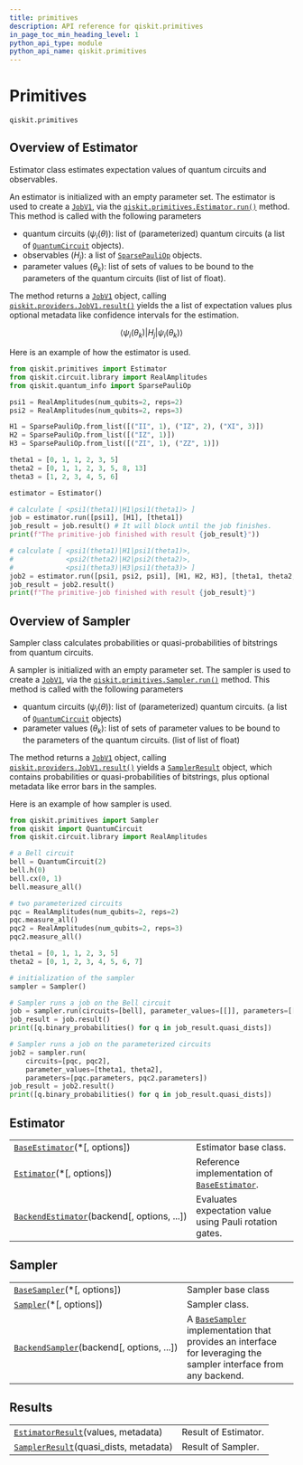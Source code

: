 ```yaml
---
title: primitives
description: API reference for qiskit.primitives
in_page_toc_min_heading_level: 1
python_api_type: module
python_api_name: qiskit.primitives
---
```


<span id="module-qiskit.primitives" />

<span id="qiskit-primitives" />

<span id="module-qiskit.primitives.base.base_estimator" />

<span id="primitives-qiskit-primitives" />

# Primitives

<span id="module-qiskit.primitives" />

`qiskit.primitives`

## Overview of Estimator

Estimator class estimates expectation values of quantum circuits and observables.

An estimator is initialized with an empty parameter set. The estimator is used to create a [`JobV1`](qiskit.providers.JobV1 "qiskit.providers.JobV1"), via the [`qiskit.primitives.Estimator.run()`](qiskit.primitives.Estimator#run "qiskit.primitives.Estimator.run") method. This method is called with the following parameters

*   quantum circuits ($\psi_i(\theta)$): list of (parameterized) quantum circuits (a list of [`QuantumCircuit`](qiskit.circuit.QuantumCircuit "qiskit.circuit.QuantumCircuit") objects).
*   observables ($H_j$): a list of [`SparsePauliOp`](qiskit.quantum_info.SparsePauliOp "qiskit.quantum_info.SparsePauliOp") objects.
*   parameter values ($\theta_k$): list of sets of values to be bound to the parameters of the quantum circuits (list of list of float).

The method returns a [`JobV1`](qiskit.providers.JobV1 "qiskit.providers.JobV1") object, calling [`qiskit.providers.JobV1.result()`](qiskit.providers.JobV1#result "qiskit.providers.JobV1.result") yields the a list of expectation values plus optional metadata like confidence intervals for the estimation.

$$
\langle\psi_i(\theta_k)|H_j|\psi_i(\theta_k)\rangle
$$

Here is an example of how the estimator is used.

```python
from qiskit.primitives import Estimator
from qiskit.circuit.library import RealAmplitudes
from qiskit.quantum_info import SparsePauliOp

psi1 = RealAmplitudes(num_qubits=2, reps=2)
psi2 = RealAmplitudes(num_qubits=2, reps=3)

H1 = SparsePauliOp.from_list([("II", 1), ("IZ", 2), ("XI", 3)])
H2 = SparsePauliOp.from_list([("IZ", 1)])
H3 = SparsePauliOp.from_list([("ZI", 1), ("ZZ", 1)])

theta1 = [0, 1, 1, 2, 3, 5]
theta2 = [0, 1, 1, 2, 3, 5, 8, 13]
theta3 = [1, 2, 3, 4, 5, 6]

estimator = Estimator()

# calculate [ <psi1(theta1)|H1|psi1(theta1)> ]
job = estimator.run([psi1], [H1], [theta1])
job_result = job.result() # It will block until the job finishes.
print(f"The primitive-job finished with result {job_result}"))

# calculate [ <psi1(theta1)|H1|psi1(theta1)>,
#             <psi2(theta2)|H2|psi2(theta2)>,
#             <psi1(theta3)|H3|psi1(theta3)> ]
job2 = estimator.run([psi1, psi2, psi1], [H1, H2, H3], [theta1, theta2, theta3])
job_result = job2.result()
print(f"The primitive-job finished with result {job_result}")
```

<span id="module-qiskit.primitives.base.base_sampler" />

## Overview of Sampler

Sampler class calculates probabilities or quasi-probabilities of bitstrings from quantum circuits.

A sampler is initialized with an empty parameter set. The sampler is used to create a [`JobV1`](qiskit.providers.JobV1 "qiskit.providers.JobV1"), via the [`qiskit.primitives.Sampler.run()`](qiskit.primitives.Sampler#run "qiskit.primitives.Sampler.run") method. This method is called with the following parameters

*   quantum circuits ($\psi_i(\theta)$): list of (parameterized) quantum circuits. (a list of [`QuantumCircuit`](qiskit.circuit.QuantumCircuit "qiskit.circuit.QuantumCircuit") objects)
*   parameter values ($\theta_k$): list of sets of parameter values to be bound to the parameters of the quantum circuits. (list of list of float)

The method returns a [`JobV1`](qiskit.providers.JobV1 "qiskit.providers.JobV1") object, calling [`qiskit.providers.JobV1.result()`](qiskit.providers.JobV1#result "qiskit.providers.JobV1.result") yields a [`SamplerResult`](qiskit.primitives.SamplerResult "qiskit.primitives.SamplerResult") object, which contains probabilities or quasi-probabilities of bitstrings, plus optional metadata like error bars in the samples.

Here is an example of how sampler is used.

```python
from qiskit.primitives import Sampler
from qiskit import QuantumCircuit
from qiskit.circuit.library import RealAmplitudes

# a Bell circuit
bell = QuantumCircuit(2)
bell.h(0)
bell.cx(0, 1)
bell.measure_all()

# two parameterized circuits
pqc = RealAmplitudes(num_qubits=2, reps=2)
pqc.measure_all()
pqc2 = RealAmplitudes(num_qubits=2, reps=3)
pqc2.measure_all()

theta1 = [0, 1, 1, 2, 3, 5]
theta2 = [0, 1, 2, 3, 4, 5, 6, 7]

# initialization of the sampler
sampler = Sampler()

# Sampler runs a job on the Bell circuit
job = sampler.run(circuits=[bell], parameter_values=[[]], parameters=[[]])
job_result = job.result()
print([q.binary_probabilities() for q in job_result.quasi_dists])

# Sampler runs a job on the parameterized circuits
job2 = sampler.run(
    circuits=[pqc, pqc2],
    parameter_values=[theta1, theta2],
    parameters=[pqc.parameters, pqc2.parameters])
job_result = job2.result()
print([q.binary_probabilities() for q in job_result.quasi_dists])
```

## Estimator

|                                                                                                                         |                                                                                                                   |
| ----------------------------------------------------------------------------------------------------------------------- | ----------------------------------------------------------------------------------------------------------------- |
| [`BaseEstimator`](qiskit.primitives.BaseEstimator "qiskit.primitives.BaseEstimator")(\*\[, options])                    | Estimator base class.                                                                                             |
| [`Estimator`](qiskit.primitives.Estimator "qiskit.primitives.Estimator")(\*\[, options])                                | Reference implementation of [`BaseEstimator`](qiskit.primitives.BaseEstimator "qiskit.primitives.BaseEstimator"). |
| [`BackendEstimator`](qiskit.primitives.BackendEstimator "qiskit.primitives.BackendEstimator")(backend\[, options, ...]) | Evaluates expectation value using Pauli rotation gates.                                                           |

## Sampler

|                                                                                                                   |                                                                                                                                                                                   |
| ----------------------------------------------------------------------------------------------------------------- | --------------------------------------------------------------------------------------------------------------------------------------------------------------------------------- |
| [`BaseSampler`](qiskit.primitives.BaseSampler "qiskit.primitives.BaseSampler")(\*\[, options])                    | Sampler base class                                                                                                                                                                |
| [`Sampler`](qiskit.primitives.Sampler "qiskit.primitives.Sampler")(\*\[, options])                                | Sampler class.                                                                                                                                                                    |
| [`BackendSampler`](qiskit.primitives.BackendSampler "qiskit.primitives.BackendSampler")(backend\[, options, ...]) | A [`BaseSampler`](qiskit.primitives.BaseSampler "qiskit.primitives.BaseSampler") implementation that provides an interface for leveraging the sampler interface from any backend. |

## Results

|                                                                                                              |                      |
| ------------------------------------------------------------------------------------------------------------ | -------------------- |
| [`EstimatorResult`](qiskit.primitives.EstimatorResult "qiskit.primitives.EstimatorResult")(values, metadata) | Result of Estimator. |
| [`SamplerResult`](qiskit.primitives.SamplerResult "qiskit.primitives.SamplerResult")(quasi\_dists, metadata) | Result of Sampler.   |

